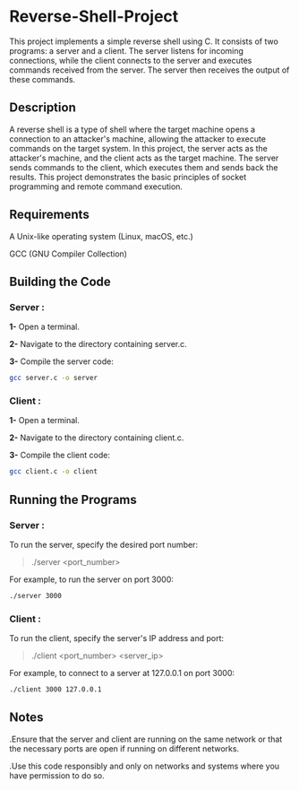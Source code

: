 # Reverse-Shell-Project
This project implements a simple reverse shell using C. It consists of two programs: a server and a client. 
The server listens for incoming connections, while the client connects to the server and executes commands received from the server. 
The server then receives the output of these commands.

## Description
A reverse shell is a type of shell where the target machine opens a connection to an attacker's machine, allowing the attacker to execute commands on the target system. In this project, the server acts as the attacker's machine, and the client acts as the target machine. The server sends commands to the client, which executes them and sends back the results. This project demonstrates the basic principles of socket programming and remote command execution.

## Requirements
A Unix-like operating system (Linux, macOS, etc.)

GCC (GNU Compiler Collection)

## Building the Code
### Server :

**1-** Open a terminal.

**2-** Navigate to the directory containing server.c.

**3-** Compile the server code:

```bash
gcc server.c -o server
```

### Client :

**1-** Open a terminal.

**2-** Navigate to the directory containing client.c.

**3-** Compile the client code:

```bash 
gcc client.c -o client
```

## Running the Programs
### Server :

To run the server, specify the desired port number:

> ./server <port_number>

For example, to run the server on port 3000:

```bash
./server 3000
```

### Client :

To run the client, specify the server's IP address and port:

> ./client <port_number> <server_ip>

For example, to connect to a server at 127.0.0.1 on port 3000:

```bash
./client 3000 127.0.0.1
```

## Notes
.Ensure that the server and client are running on the same network or that the necessary ports are open if running on different networks.

.Use this code responsibly and only on networks and systems where you have permission to do so.
